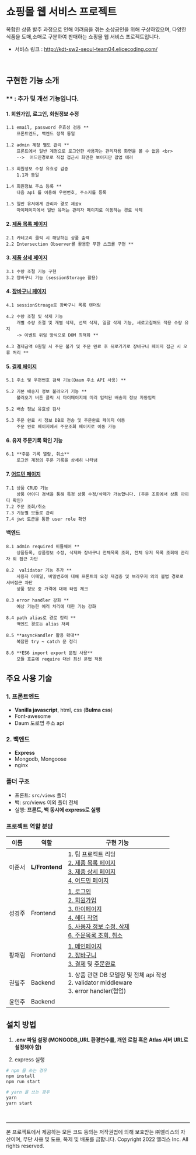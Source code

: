 # 쇼핑몰 웹 서비스 프로젝트

복합한 상품 발주 과정으로 인해 어려움을 겪는 소상공인을 위해 구상하였으며,
다양한 식품을 도매,소매로 구분하여 판매하는 쇼핑몰 웹 서비스 프로젝트입니다. <br />

- 서비스 링크 : http://kdt-sw2-seoul-team04.elicecoding.com/

<br>

## 구현한 기능 소개 <br>

### ** : 추가 및 개선 기능입니다.
#### 1. 회원가입, 로그인, 회원정보 수정 <br>
    1.1 email, password 유효성 검증 **
        프론트엔드, 백엔드 정책 통일

    1.2 admin 계정 별도 관리 **
        프론트에서 일반 계정으로 로그인한 사용자는 관리자용 화면을 볼 수 없음 <br>
        -->  어드민경로로 직접 접근시 화면은 보이지만 팝업 에러

    1.3 회원정보 수정 유효성 검증 
        1.1과 동일

    1.4 회원정보 주소 등록 **
        다음 api 를 이용해 우편번호, 주소지를 등록

    1.5 일반 유저에게 관리자 경로 제공x 
        마이페이지에서 일반 유저는 관리자 페이지로 이동하는 경로 삭제

#### 2. [제품 목록 페이지](https://kdt-gitlab.elice.io/sw_track/class_02_seoul/web_project/team4/team4/-/tree/main/src/views/itemList)  <br>
    2.1 카테고리 클릭 시 해당하는 상품 출력 
    2.2 Intersection Observer를 활용한 무한 스크롤 구현 **

#### 3. [제품 상세 페이지](https://kdt-gitlab.elice.io/sw_track/class_02_seoul/web_project/team4/team4/-/tree/main/src/views/itemInfo) <br>
    3.1 수량 조절 기능 구현 
    3.2 장바구니 기능 (sessionStorage 활용)

#### 4. [장바구니 페이지](https://kdt-gitlab.elice.io/sw_track/class_02_seoul/web_project/team4/team4/-/tree/main/src/views/cart)<br>
    4.1 sessionStroage로 장바구니 목록 렌더링

    4.2 수량 조절 및 삭제 기능
        개별 수량 조절 및 개별 삭제, 선택 삭제, 일괄 삭제 기능, 새로고침해도 적용 수량 유지
        -> 이벤트 위임 방식으로 DOM 최적화 **

    4.3 결제금액 0원일 시 주문 불가 및 주문 완료 후 뒤로가기로 장바구니 페이지 접근 시 오류 처리 **

#### 5. [결제 페이지](https://kdt-gitlab.elice.io/sw_track/class_02_seoul/web_project/team4/team4/-/tree/main/src/views/cart)<br>
    5.1 주소 및 우편번호 검색 기능(Daum 주소 API 사용) **

    5.2 기본 배송지 정보 불러오기 기능 **
        불러오기 버튼 클릭 시 마이페이지에 미리 입력된 배송지 정보 자동입력

    5.2 배송 정보 유효성 검사

    5.3 주문 완료 시 정보 DB로 전송 및 주문완료 페이지 이동
        주문 완료 페이지에서 주문조회 페이지로 이동 가능

#### 6. 유저 주문기록 확인 기능<br>
    6.1 **주문 기록 열람, 취소** 
        로그인 계정의 주문 기록을 상세히 나타냄

#### 7. [어드민 페이지](https://kdt-gitlab.elice.io/sw_track/class_02_seoul/web_project/team4/team4/-/tree/main/src/views/adminPage)
    7.1 상품 CRUD 기능
        상품 아이디 검색을 통해 특정 상품 수정/삭제가 가능합니다. (주문 조회에서 상품 아이디 확인)
    7.2 주문 조회/취소
    7.3 기능별 모듈로 관리
    7.4 jwt 토큰을 통한 user role 확인

####  백엔드<br>
    8.1 admin required 미들웨어 ** 
        상품등록, 상품정보 수정, 삭제와 장바구니 전체목록 조회, 전체 유저 목록 조회에 관리자 외 접근 차단 
        
    8.2  validator 기능 추가 ** 
        사용자 이메일, 비밀번호에 대해 프론트의 요청 재검증 및 브라우저 외의 불법 경로로 서버접근 차단  
        상품 정보 중 가격에 대해 타입 체크

    8.3 error handler 강화 ** 
        예상 가능한 에러 처리에 대한 기능 강화 

    8.4 path alias로 경로 정리 ** 
        백엔드 경로는 alias 처리 
    
    8.5 **asyncHandler 활용 확대** 
        복잡한 try ~ catch 문 정리 
    
    8.6 **ES6 import export 문법 사용** 
        모듈 호출에 require 대신 최신 문법 적용 
    

## 주요 사용 기술

### 1. 프론트엔드

- **Vanilla javascript**, html, css (**Bulma css**)
- Font-awesome 
- Daum 도로명 주소 api 

### 2. 백엔드 

- **Express**
- Mongodb, Mongoose
- nginx

### 폴더 구조
- 프론트: `src/views` 폴더 
- 백: src/views 이외 폴더 전체
- 실행: **프론트, 백 동시에 express로 실행**


### 프로젝트 역할 분담
|이름|역할|구현 기능|
|---|---|---|
|이준서|**L/Frontend**|1. 팀 프로젝트 리딩 <br> <a href='https://kdt-gitlab.elice.io/sw_track/class_02_seoul/web_project/team4/team4/-/tree/main/src/views/itemList'>2. 제품 목록 페이지</a> <br> <a href='https://kdt-gitlab.elice.io/sw_track/class_02_seoul/web_project/team4/team4/-/tree/main/src/views/itemInfo'>3. 제품 상세 페이지</a> <br> <a href='https://kdt-gitlab.elice.io/sw_track/class_02_seoul/web_project/team4/team4/-/tree/main/src/views/adminPage'>4. 어드민 페이지</a>|
| 성경주 | Frontend |<a href='https://kdt-gitlab.elice.io/sw_track/class_02_seoul/web_project/team4/team4/-/tree/main/src/views/login'>1. 로그인 </a> <br> <a href='https://kdt-gitlab.elice.io/sw_track/class_02_seoul/web_project/team4/team4/-/tree/main/src/views/register'>2. 회원가입</a> <br> <a href='https://kdt-gitlab.elice.io/sw_track/class_02_seoul/web_project/team4/team4/-/tree/main/src/views/mypage'>3. 마이페이지</a> <br> <a href='https://kdt-gitlab.elice.io/sw_track/class_02_seoul/web_project/team4/team4/-/tree/main/src/views/header'>4. 헤더 작업</a> <br> <a href='https://kdt-gitlab.elice.io/sw_track/class_02_seoul/web_project/team4/team4/-/tree/main/src/views/security'>5. 사용자 정보 수정, 삭제</a> <br> <a href='https://kdt-gitlab.elice.io/sw_track/class_02_seoul/web_project/team4/team4/-/tree/main/src/views/orderlist'>6. 주문목록 조회, 취소</a>|
| 황채림 | Frontend |<a href='https://kdt-gitlab.elice.io/sw_track/class_02_seoul/web_project/team4/team4/-/tree/main/src/views/home'>1. 메인페이지</a> <br> <a href='https://kdt-gitlab.elice.io/sw_track/class_02_seoul/web_project/team4/team4/-/tree/main/src/views/cart'>2. 장바구니</a> <br> <a href='https://kdt-gitlab.elice.io/sw_track/class_02_seoul/web_project/team4/team4/-/tree/main/src/views/order'>3. 결제</a> 및 <a href='https://kdt-gitlab.elice.io/sw_track/class_02_seoul/web_project/team4/team4/-/tree/main/src/views/orderComplete'>주문완료</a>|
| 권필주 | Backend | 1. 상품 관련 DB 모델링 및 전체 api 작성 <br> 2. validator middleware <br> 3. error handler(협업)|
| 윤민주 | Backend | |






## 설치 방법

1. **.env 파일 설정 (MONGODB_URL 환경변수를, 개인 로컬 혹은 Atlas 서버 URL로 설정해야 함)**

2. express 실행

```bash
# npm 을 쓰는 경우 
npm install
npm run start

# yarn 을 쓰는 경우
yarn
yarn start
```

<br>

---

본 프로젝트에서 제공하는 모든 코드 등의는 저작권법에 의해 보호받는 ㈜엘리스의 자산이며, 무단 사용 및 도용, 복제 및 배포를 금합니다.
Copyright 2022 엘리스 Inc. All rights reserved.

